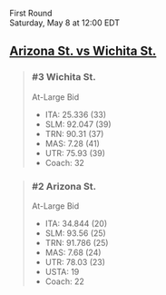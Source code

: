 First Round  
Saturday, May 8 at 12:00 EDT
## [Arizona St. vs Wichita St.](https://www.ncaa.com/game/5833395) 

> ### #3 Wichita St.  
> At-Large Bid  
> - ITA: 25.336 (33)  
> - SLM: 92.047 (39)  
> - TRN: 90.31 (37)  
> - MAS: 7.28 (41)  
> - UTR: 75.93 (39)  
> - Coach: 32  

> ### #2 Arizona St.  
> At-Large Bid  
> - ITA: 34.844 (20)  
> - SLM: 93.56 (25)  
> - TRN: 91.786 (25)  
> - MAS: 7.68 (24)  
> - UTR: 78.03 (23)  
> - USTA: 19  
> - Coach: 22  